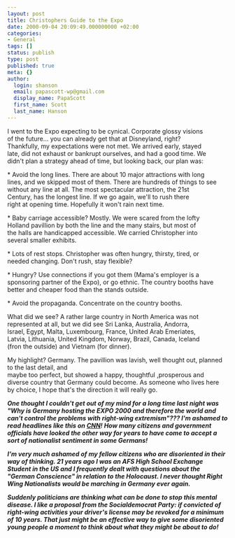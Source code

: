 ```yaml
---
layout: post
title: Christophers Guide to the Expo
date: 2000-09-04 20:09:49.000000000 +02:00
categories:
- General
tags: []
status: publish
type: post
published: true
meta: {}
author:
  login: shanson
  email: papascott-wp@gmail.com
  display_name: PapaScott
  first_name: Scott
  last_name: Hanson
---
```

<p>I went to the Expo expecting to be cynical. Corporate glossy visions<br />
of the future... you can already get that at Disneyland, right?<br />
Thankfully, my expectations were not met. We arrived early, stayed<br />
late, did not exhaust or bankrupt ourselves, and had a good time. We<br />
didn't plan a strategy ahead of time, but looking back, our plan was:</p>
<p>* Avoid the long lines. There are about 10 major attractions with long<br />
lines, and we skipped most of them. There are hundreds of things to see<br />
without any line at all. The most spectacular attraction, the 21st<br />
Century, has the longest line. If we go again, we'll to rush there<br />
right at opening time. Hopefully it won't rain next time.</p>
<p>* Baby carriage accessible? Mostly. We were scared from the lofty<br />
Holland pavillion by both the line and the many stairs, but most of<br />
the halls are handicapped accessible. We carried Christopher into<br />
several smaller exhibits.</p>
<p>* Lots of rest stops. Christopher was often hungry, thirsty, tired, or<br />
needed changing. Don't rush, stay flexible?</p>
<p>* Hungry? Use connections if you got them (Mama's employer is a<br />
sponsoring partner of the Expo), or go ethnic. The country booths have<br />
better and cheaper food than the stands outside.</p>
<p>* Avoid the propaganda. Concentrate on the country booths. </p>
<p>What did we see? A rather large country in North America was not<br />
represented at all, but we did see Sri Lanka, Australia, Andorra,<br />
Israel, Egypt, Malta, Luxembourg, France, United Arab Emeriates,<br />
Latvia, Lithuania, United Kingdom, Norway, Brazil, Canada, Iceland<br />
(fron the outside) and Vietnam (for dinner).</p>
<p>My highlight? Germany.  The pavillion was lavish, well thought out, planned to the last detail, and<br />
maybe too perfect, but showed a happy, thoughtful ,prosperous and<br />
diverse country that Germany could become. As someone who lives here<br />
by choice, I hope that's the direction it will really go.</p>
<p><i><b>One thought I couldn't get out of my mind for a long time last night was "Why is Germany hosting the EXPO 2000 and therefore the world and can't control the problems with right-wing extremism"??? I'm ashamed to read headlines like this on <a href="http://www.cnn.com/2000/WORLD/europe/09/02/german.neo/index.html">CNN</a>! How many citizens and government officials have looked the other way for years to have come to accept a sort of nationalist sentiment in some Germans! </p>
<p>I'm very much ashamed of my fellow citizens who are disoriented in their way of thinking. 21 years ago I was an AFS High School Exchange Student in the US and I frequently dealt with questions about the "German  Conscience" in relation to the Holocaust. I never thought Right Wing Nationalists would be marching in Germany ever again. </p>
<p>Suddenly politicians are thinking what can be done to stop this mental disease. I like a proposal from the Socialdemocrat Party: if convicted of right-wing activities your driver's license may be revoked for a minimum of 10 years. That just might be an effective way to give some disoriented young people a moment to think about what they might be about to do!</b></i></p>
